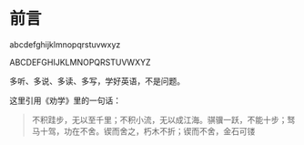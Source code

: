 # 前言

abcdefghijklmnopqrstuvwxyz

ABCDEFGHIJKLMNOPQRSTUVWXYZ

多听、多说、多读、多写，学好英语，不是问题。

这里引用《劝学》里的一句话：

> 不积跬步，无以至千里；不积小流，无以成江海。骐骥一跃，不能十步；驽马十驾，功在不舍。锲而舍之，朽木不折；锲而不舍，金石可镂

